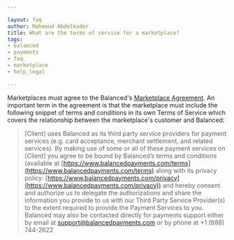 ```yaml
---

layout: faq
author: Mahmoud Abdelkader
title: What are the terms of service for a marketplace?
tags:
- balanced
- payments
- faq
- marketplace
- help_legal

---
```


Marketplaces must agree to the Balanced's [Marketplace Agreement](http://www.balancedpayments.com/terms/marketplaceagreement`). An important term in the agreement is that the marketplace must include the following snippet of terms and conditions in its own Terms of Service which covers the relationship between the marketplace's customer and Balanced:

> [Client] uses Balanced as its third party service providers for payment services (e.g. card acceptance, merchant settlement, and related services).  By making use of some or all of these payment services on [Client] you agree to be bound by Balanced’s terms and conditions (available at [https://www.balancedpayments.com/terms](https://www.balancedpayments.com/terms) along with its privacy policy: [https://www.balancedpayments.com/privacy](https://www.balancedpayments.com/privacy)) and hereby consent and authorize us to delegate the authorizations and share the information you provide to us with our Third Party Service Provider(s) to the extent required to provide the Payment Services to you. Balanced may also be contacted directly for payments support either by email at [support@balancedpayments.com](support@balancedpayments.com) or by phone at +1 (888) 744-2622
